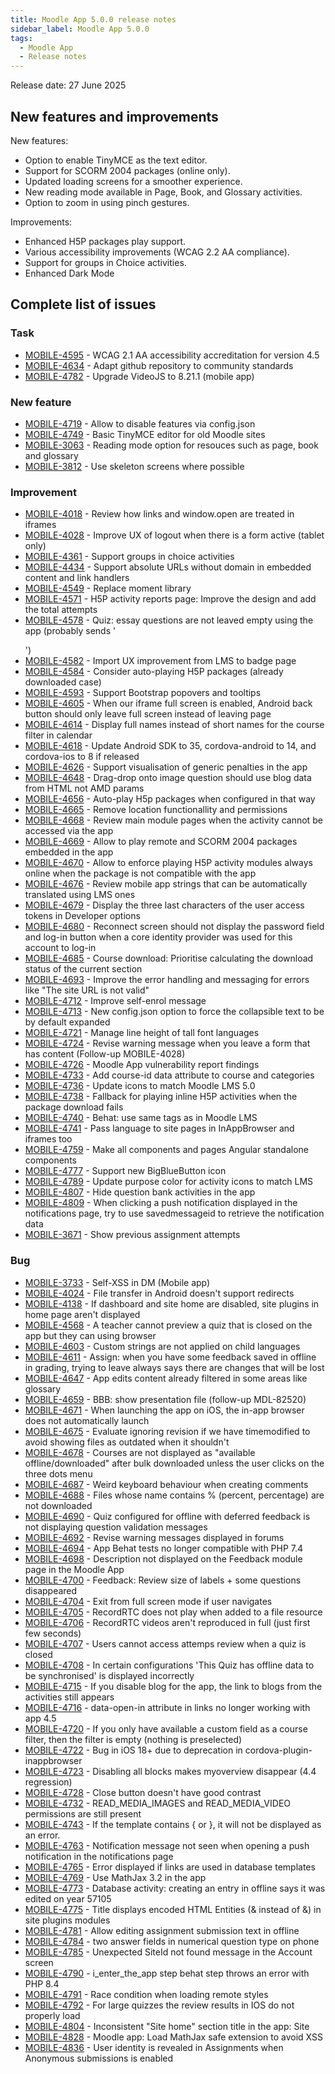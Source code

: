```yaml
---
title: Moodle App 5.0.0 release notes
sidebar_label: Moodle App 5.0.0
tags:
  - Moodle App
  - Release notes
---
```


Release date: 27 June 2025

## New features and improvements

New features:
- Option to enable TinyMCE as the text editor.
- Support for SCORM 2004 packages (online only).
- Updated loading screens for a smoother experience.
- New reading mode available in Page, Book, and Glossary activities.
- Option to zoom in using pinch gestures.

Improvements:
- Enhanced H5P packages play support.
- Various accessibility improvements (WCAG 2.2 AA compliance).
- Support for groups in Choice activities.
- Enhanced Dark Mode

## Complete list of issues

### Task

- [MOBILE-4595](https://moodle.atlassian.net/browse/MOBILE-4595) - WCAG 2.1 AA accessibility accreditation for version 4.5
- [MOBILE-4634](https://moodle.atlassian.net/browse/MOBILE-4634) - Adapt github repository to community standards
- [MOBILE-4782](https://moodle.atlassian.net/browse/MOBILE-4782) - Upgrade VideoJS to 8.21.1 (mobile app)

### New feature

- [MOBILE-4719](https://moodle.atlassian.net/browse/MOBILE-4719) - Allow to disable features via config.json
- [MOBILE-4749](https://moodle.atlassian.net/browse/MOBILE-4749) - Basic TinyMCE editor for old Moodle sites
- [MOBILE-3063](https://moodle.atlassian.net/browse/MOBILE-3063) - Reading mode option for resouces such as page, book and glossary
- [MOBILE-3812](https://moodle.atlassian.net/browse/MOBILE-3812) - Use skeleton screens where possible

### Improvement

- [MOBILE-4018](https://moodle.atlassian.net/browse/MOBILE-4018) - Review how links and window.open are treated in iframes
- [MOBILE-4028](https://moodle.atlassian.net/browse/MOBILE-4028) - Improve UX of logout when there is a form active (tablet only)
- [MOBILE-4361](https://moodle.atlassian.net/browse/MOBILE-4361) - Support groups in choice activities
- [MOBILE-4434](https://moodle.atlassian.net/browse/MOBILE-4434) - Support absolute URLs without domain in embedded content and link handlers
- [MOBILE-4549](https://moodle.atlassian.net/browse/MOBILE-4549) - Replace moment library
- [MOBILE-4571](https://moodle.atlassian.net/browse/MOBILE-4571) - H5P activity reports page: Improve the design and add the total attempts
- [MOBILE-4578](https://moodle.atlassian.net/browse/MOBILE-4578) - Quiz: essay questions are not leaved empty using the app (probably sends '<p></p>')
- [MOBILE-4582](https://moodle.atlassian.net/browse/MOBILE-4582) - Import UX improvement from LMS to badge page
- [MOBILE-4584](https://moodle.atlassian.net/browse/MOBILE-4584) - Consider auto-playing H5P packages (already downloaded case)
- [MOBILE-4593](https://moodle.atlassian.net/browse/MOBILE-4593) - Support Bootstrap popovers and tooltips
- [MOBILE-4605](https://moodle.atlassian.net/browse/MOBILE-4605) - When our iframe full screen is enabled, Android back button should only leave full screen instead of leaving page
- [MOBILE-4614](https://moodle.atlassian.net/browse/MOBILE-4614) - Display full names instead of short names for the course filter in calendar
- [MOBILE-4618](https://moodle.atlassian.net/browse/MOBILE-4618) - Update Android SDK to 35, cordova-android to 14, and cordova-ios to 8 if released
- [MOBILE-4626](https://moodle.atlassian.net/browse/MOBILE-4626) - Support visualisation of generic penalties in the app
- [MOBILE-4648](https://moodle.atlassian.net/browse/MOBILE-4648) - Drag-drop onto image question should use blog data from HTML not AMD params
- [MOBILE-4656](https://moodle.atlassian.net/browse/MOBILE-4656) - Auto-play H5p packages when configured in that way
- [MOBILE-4665](https://moodle.atlassian.net/browse/MOBILE-4665) - Remove location functionallity and permissions
- [MOBILE-4668](https://moodle.atlassian.net/browse/MOBILE-4668) - Review main module pages when the activity cannot be accessed via the app
- [MOBILE-4669](https://moodle.atlassian.net/browse/MOBILE-4669) - Allow to play remote and SCORM 2004 packages embedded in the app
- [MOBILE-4670](https://moodle.atlassian.net/browse/MOBILE-4670) - Allow to enforce playing H5P activity modules always online when the package is not compatible with the app
- [MOBILE-4676](https://moodle.atlassian.net/browse/MOBILE-4676) - Review mobile app strings that can be automatically translated using LMS ones
- [MOBILE-4679](https://moodle.atlassian.net/browse/MOBILE-4679) - Display the three last characters of the user access tokens in Developer options
- [MOBILE-4680](https://moodle.atlassian.net/browse/MOBILE-4680) - Reconnect screen should not display the password field and log-in button when a core identity provider was used for this account to log-in
- [MOBILE-4685](https://moodle.atlassian.net/browse/MOBILE-4685) - Course download: Prioritise calculating the download status of the current section
- [MOBILE-4693](https://moodle.atlassian.net/browse/MOBILE-4693) - Improve the error handling and messaging for errors like "The site URL is not valid"
- [MOBILE-4712](https://moodle.atlassian.net/browse/MOBILE-4712) - Improve self-enrol message
- [MOBILE-4713](https://moodle.atlassian.net/browse/MOBILE-4713) - New config.json option to force the collapsible text to be by default expanded
- [MOBILE-4721](https://moodle.atlassian.net/browse/MOBILE-4721) - Manage line height of tall font languages
- [MOBILE-4724](https://moodle.atlassian.net/browse/MOBILE-4724) - Revise warning message when you leave a form that has content (Follow-up MOBILE-4028)
- [MOBILE-4726](https://moodle.atlassian.net/browse/MOBILE-4726) - Moodle App vulnerability report findings
- [MOBILE-4733](https://moodle.atlassian.net/browse/MOBILE-4733) - Add course-id data attribute to course and categories
- [MOBILE-4736](https://moodle.atlassian.net/browse/MOBILE-4736) - Update icons to match Moodle LMS 5.0
- [MOBILE-4738](https://moodle.atlassian.net/browse/MOBILE-4738) - Fallback for playing inline H5P activities when the package download fails
- [MOBILE-4740](https://moodle.atlassian.net/browse/MOBILE-4740) - Behat: use same tags as in Moodle LMS
- [MOBILE-4741](https://moodle.atlassian.net/browse/MOBILE-4741) - Pass language to site pages in InAppBrowser and iframes too
- [MOBILE-4759](https://moodle.atlassian.net/browse/MOBILE-4759) - Make all components and pages Angular standalone components
- [MOBILE-4777](https://moodle.atlassian.net/browse/MOBILE-4777) - Support new BigBlueButton icon
- [MOBILE-4789](https://moodle.atlassian.net/browse/MOBILE-4789) - Update purpose color for activity icons to match LMS
- [MOBILE-4807](https://moodle.atlassian.net/browse/MOBILE-4807) - Hide question bank activities in the app
- [MOBILE-4809](https://moodle.atlassian.net/browse/MOBILE-4809) - When clicking a push notification displayed in the notifications page, try to use savedmessageid to retrieve the notification data
- [MOBILE-3671](https://moodle.atlassian.net/browse/MOBILE-3671) - Show previous assignment attempts

### Bug

- [MOBILE-3733](https://moodle.atlassian.net/browse/MOBILE-3733) - Self-XSS in DM (Mobile app)
- [MOBILE-4024](https://moodle.atlassian.net/browse/MOBILE-4024) - File transfer in Android doesn't support redirects
- [MOBILE-4138](https://moodle.atlassian.net/browse/MOBILE-4138) - If dashboard and site home are disabled, site plugins in home page aren't displayed
- [MOBILE-4568](https://moodle.atlassian.net/browse/MOBILE-4568) - A teacher cannot preview a quiz that is closed on the app but they can using browser
- [MOBILE-4603](https://moodle.atlassian.net/browse/MOBILE-4603) - Custom strings are not applied on child languages
- [MOBILE-4611](https://moodle.atlassian.net/browse/MOBILE-4611) - Assign: when you have some feedback saved in offline in grading, trying to leave always says there are changes that will be lost
- [MOBILE-4647](https://moodle.atlassian.net/browse/MOBILE-4647) - App edits content already filtered in some areas like glossary
- [MOBILE-4659](https://moodle.atlassian.net/browse/MOBILE-4659) - BBB: show presentation file (follow-up MDL-82520)
- [MOBILE-4671](https://moodle.atlassian.net/browse/MOBILE-4671) - When launching the app on iOS, the in-app browser does not automatically launch 
- [MOBILE-4675](https://moodle.atlassian.net/browse/MOBILE-4675) - Evaluate ignoring revision if we have timemodified to avoid showing files as outdated when it shouldn't
- [MOBILE-4678](https://moodle.atlassian.net/browse/MOBILE-4678) - Courses are not displayed as "available offline/downloaded" after bulk downloaded unless the user clicks on the three dots menu
- [MOBILE-4687](https://moodle.atlassian.net/browse/MOBILE-4687) - Weird keyboard behaviour when creating comments
- [MOBILE-4688](https://moodle.atlassian.net/browse/MOBILE-4688) - Files whose name contains % (percent, percentage) are not downloaded
- [MOBILE-4690](https://moodle.atlassian.net/browse/MOBILE-4690) - Quiz configured for offline with deferred feedback is not displaying question validation messages
- [MOBILE-4692](https://moodle.atlassian.net/browse/MOBILE-4692) - Revise warning messages displayed in forums
- [MOBILE-4694](https://moodle.atlassian.net/browse/MOBILE-4694) - App Behat tests no longer compatible with PHP 7.4
- [MOBILE-4698](https://moodle.atlassian.net/browse/MOBILE-4698) - Description not displayed on the Feedback module page in the Moodle App
- [MOBILE-4700](https://moodle.atlassian.net/browse/MOBILE-4700) - Feedback: Review size of labels + some questions disappeared
- [MOBILE-4704](https://moodle.atlassian.net/browse/MOBILE-4704) - Exit from full screen mode if user navigates
- [MOBILE-4705](https://moodle.atlassian.net/browse/MOBILE-4705) - RecordRTC does not play when added to a file resource
- [MOBILE-4706](https://moodle.atlassian.net/browse/MOBILE-4706) - RecordRTC videos aren't reproduced in full (just first few seconds)
- [MOBILE-4707](https://moodle.atlassian.net/browse/MOBILE-4707) - Users cannot access attemps review when a quiz is closed
- [MOBILE-4708](https://moodle.atlassian.net/browse/MOBILE-4708) - In certain configurations 'This Quiz has offline data to be synchronised' is displayed incorrectly
- [MOBILE-4715](https://moodle.atlassian.net/browse/MOBILE-4715) - If you disable blog for the app, the link to blogs from the activities still appears
- [MOBILE-4716](https://moodle.atlassian.net/browse/MOBILE-4716) - data-open-in attribute in links no longer working with app 4.5
- [MOBILE-4720](https://moodle.atlassian.net/browse/MOBILE-4720) - If you only have available a custom field as a course filter, then the filter is empty (nothing is preselected)
- [MOBILE-4722](https://moodle.atlassian.net/browse/MOBILE-4722) - Bug in iOS 18+ due to deprecation in cordova-plugin-inappbrowser
- [MOBILE-4723](https://moodle.atlassian.net/browse/MOBILE-4723) - Disabling all blocks makes myoverview disappear (4.4 regression)
- [MOBILE-4728](https://moodle.atlassian.net/browse/MOBILE-4728) - Close button doesn't have good contrast
- [MOBILE-4732](https://moodle.atlassian.net/browse/MOBILE-4732) - READ_MEDIA_IMAGES and READ_MEDIA_VIDEO permissions are still present
- [MOBILE-4743](https://moodle.atlassian.net/browse/MOBILE-4743) - If the template contains { or }, it will not be displayed as an error.
- [MOBILE-4763](https://moodle.atlassian.net/browse/MOBILE-4763) - Notification message not seen when opening a push notification in the notifications page
- [MOBILE-4765](https://moodle.atlassian.net/browse/MOBILE-4765) - Error displayed if links are used in database templates
- [MOBILE-4769](https://moodle.atlassian.net/browse/MOBILE-4769) - Use MathJax 3.2 in the app
- [MOBILE-4773](https://moodle.atlassian.net/browse/MOBILE-4773) - Database activity: creating an entry in offline says it was edited on year 57105
- [MOBILE-4775](https://moodle.atlassian.net/browse/MOBILE-4775) - Title displays encoded HTML Entities (&amp; instead of &) in site plugins modules
- [MOBILE-4781](https://moodle.atlassian.net/browse/MOBILE-4781) - Allow editing assignment submission text in offline
- [MOBILE-4784](https://moodle.atlassian.net/browse/MOBILE-4784) - two answer fields in numerical question type on phone
- [MOBILE-4785](https://moodle.atlassian.net/browse/MOBILE-4785) - Unexpected SiteId not found message in the Account screen
- [MOBILE-4790](https://moodle.atlassian.net/browse/MOBILE-4790) - i_enter_the_app step behat step throws an error with PHP 8.4
- [MOBILE-4791](https://moodle.atlassian.net/browse/MOBILE-4791) - Race condition when loading remote styles
- [MOBILE-4792](https://moodle.atlassian.net/browse/MOBILE-4792) - For large quizzes the review results in IOS do not properly load
- [MOBILE-4804](https://moodle.atlassian.net/browse/MOBILE-4804) - Inconsistent "Site home" section title in the app: Site
- [MOBILE-4828](https://moodle.atlassian.net/browse/MOBILE-4828) - Moodle app: Load MathJax safe extension to avoid XSS
- [MOBILE-4836](https://moodle.atlassian.net/browse/MOBILE-4836) - User identity is revealed in Assignments when Anonymous submissions is enabled
